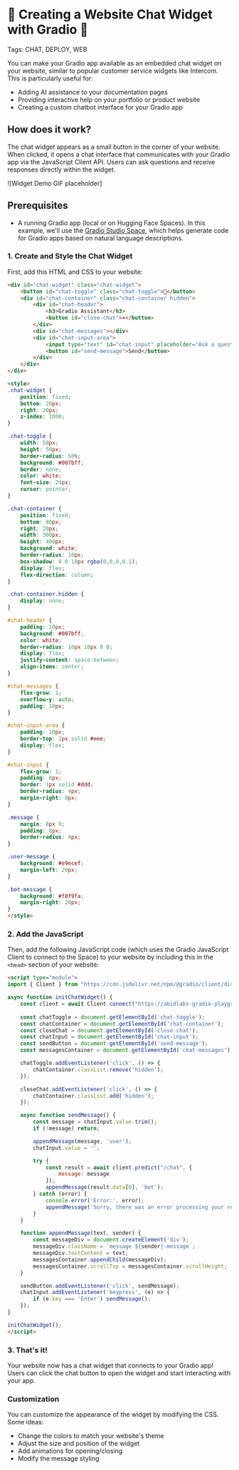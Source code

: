 # 🚀 Creating a Website Chat Widget with Gradio 🚀

Tags: CHAT, DEPLOY, WEB

You can make your Gradio app available as an embedded chat widget on your website, similar to popular customer service widgets like Intercom. This is particularly useful for:

- Adding AI assistance to your documentation pages
- Providing interactive help on your portfolio or product website
- Creating a custom chatbot interface for your Gradio app

## How does it work?

The chat widget appears as a small button in the corner of your website. When clicked, it opens a chat interface that communicates with your Gradio app via the JavaScript Client API. Users can ask questions and receive responses directly within the widget.

![Widget Demo GIF placeholder]

## Prerequisites

* A running Gradio app (local or on Hugging Face Spaces). In this example, we'll use the [Gradio Studio Space](https://huggingface.co/spaces/abidlabs/gradio-playground-bot), which helps generate code for Gradio apps based on natural language descriptions.

### 1. Create and Style the Chat Widget

First, add this HTML and CSS to your website:

```html
<div id="chat-widget" class="chat-widget">
    <button id="chat-toggle" class="chat-toggle">💬</button>
    <div id="chat-container" class="chat-container hidden">
        <div id="chat-header">
            <h3>Gradio Assistant</h3>
            <button id="close-chat">×</button>
        </div>
        <div id="chat-messages"></div>
        <div id="chat-input-area">
            <input type="text" id="chat-input" placeholder="Ask a question...">
            <button id="send-message">Send</button>
        </div>
    </div>
</div>

<style>
.chat-widget {
    position: fixed;
    bottom: 20px;
    right: 20px;
    z-index: 1000;
}

.chat-toggle {
    width: 50px;
    height: 50px;
    border-radius: 50%;
    background: #007bff;
    border: none;
    color: white;
    font-size: 24px;
    cursor: pointer;
}

.chat-container {
    position: fixed;
    bottom: 80px;
    right: 20px;
    width: 300px;
    height: 400px;
    background: white;
    border-radius: 10px;
    box-shadow: 0 0 10px rgba(0,0,0,0.1);
    display: flex;
    flex-direction: column;
}

.chat-container.hidden {
    display: none;
}

#chat-header {
    padding: 10px;
    background: #007bff;
    color: white;
    border-radius: 10px 10px 0 0;
    display: flex;
    justify-content: space-between;
    align-items: center;
}

#chat-messages {
    flex-grow: 1;
    overflow-y: auto;
    padding: 10px;
}

#chat-input-area {
    padding: 10px;
    border-top: 1px solid #eee;
    display: flex;
}

#chat-input {
    flex-grow: 1;
    padding: 8px;
    border: 1px solid #ddd;
    border-radius: 4px;
    margin-right: 8px;
}

.message {
    margin: 8px 0;
    padding: 8px;
    border-radius: 4px;
}

.user-message {
    background: #e9ecef;
    margin-left: 20px;
}

.bot-message {
    background: #f8f9fa;
    margin-right: 20px;
}
</style>
```

### 2. Add the JavaScript

Then, add the following JavaScript code (which uses the Gradio JavaScript Client to connect to the Space) to your website by including this in the `<head>` section of your website:

```html
<script type="module">
import { Client } from "https://cdn.jsdelivr.net/npm/@gradio/client/dist/index.min.js";

async function initChatWidget() {
    const client = await Client.connect("https://abidlabs-gradio-playground-bot.hf.space");
    
    const chatToggle = document.getElementById('chat-toggle');
    const chatContainer = document.getElementById('chat-container');
    const closeChat = document.getElementById('close-chat');
    const chatInput = document.getElementById('chat-input');
    const sendButton = document.getElementById('send-message');
    const messagesContainer = document.getElementById('chat-messages');

    chatToggle.addEventListener('click', () => {
        chatContainer.classList.remove('hidden');
    });

    closeChat.addEventListener('click', () => {
        chatContainer.classList.add('hidden');
    });

    async function sendMessage() {
        const message = chatInput.value.trim();
        if (!message) return;

        appendMessage(message, 'user');
        chatInput.value = '';

        try {
            const result = await client.predict("/chat", {
                message: message
            });
            appendMessage(result.data[0], 'bot');
        } catch (error) {
            console.error('Error:', error);
            appendMessage('Sorry, there was an error processing your request.', 'bot');
        }
    }

    function appendMessage(text, sender) {
        const messageDiv = document.createElement('div');
        messageDiv.className = `message ${sender}-message`;
        messageDiv.textContent = text;
        messagesContainer.appendChild(messageDiv);
        messagesContainer.scrollTop = messagesContainer.scrollHeight;
    }

    sendButton.addEventListener('click', sendMessage);
    chatInput.addEventListener('keypress', (e) => {
        if (e.key === 'Enter') sendMessage();
    });
}

initChatWidget();
</script>
```

### 3. That's it!

Your website now has a chat widget that connects to your Gradio app! Users can click the chat button to open the widget and start interacting with your app.

### Customization

You can customize the appearance of the widget by modifying the CSS. Some ideas:
- Change the colors to match your website's theme
- Adjust the size and position of the widget
- Add animations for opening/closing
- Modify the message styling

